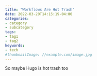 ```yaml
---
title: "Workflows Are Hot Trash"
date: 2022-03-20T14:15:19-04:00
categories:
- category
- subcategory
tags:
- tag1
- tag2
keywords:
- tech
#thumbnailImage: //example.com/image.jpg
---
```

So maybe Hugo is hot trash too
<!--more-->
